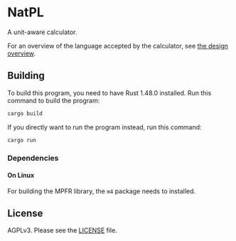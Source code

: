 # NatPL

A unit-aware calculator.

For an overview of the language accepted by the calculator, see [the design overview](design.md).

## Building

To build this program, you need to have Rust 1.48.0 installed. Run this command to build the program:
```sh
cargo build
```

If you directly want to run the program instead, run this command:
```sh
cargo run
```

### Dependencies

#### On Linux

For building the MPFR library, the `m4` package needs to installed.

## License

AGPLv3. Please see the [LICENSE](LICENSE) file.